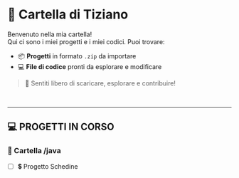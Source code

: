 # 📁 Cartella di Tiziano

Benvenuto nella mia cartella!  
Qui ci sono i miei progetti e i miei codici. Puoi trovare:

- 📦 **Progetti** in formato `.zip` da importare  
- 💻 **File di codice** pronti da esplorare e modificare  


> 🚀 Sentiti libero di scaricare, esplorare e contribuire!   
<br>

---

## 💻​ PROGETTI IN CORSO
### 📁 Cartella /java
- [ ] 💲​ Progetto Schedine
